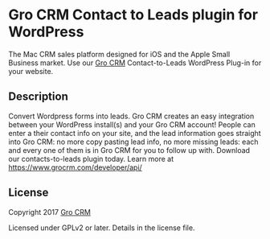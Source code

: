 # Gro CRM Contact to Leads plugin for WordPress

The Mac CRM sales platform designed for iOS and the Apple Small Business market. Use our [Gro CRM](https://www.grocrm.com) Contact-to-Leads WordPress Plug-in for your website.

Description
-------
Convert Wordpress forms into leads. Gro CRM creates an easy integration between your WordPress install(s) and your
Gro CRM account! People can enter a their contact info on your site, and the lead information goes straight into Gro CRM:
no more copy pasting lead info, no more missing leads: each and every one of them is in Gro CRM for you to follow up with. 
Download our contacts-to-leads plugin today. Learn more at <https://www.grocrm.com/developer/api/>


License
-------
Copyright 2017 [Gro CRM](https://www.grocrm.com)

Licensed under GPLv2 or later. Details in the license file.